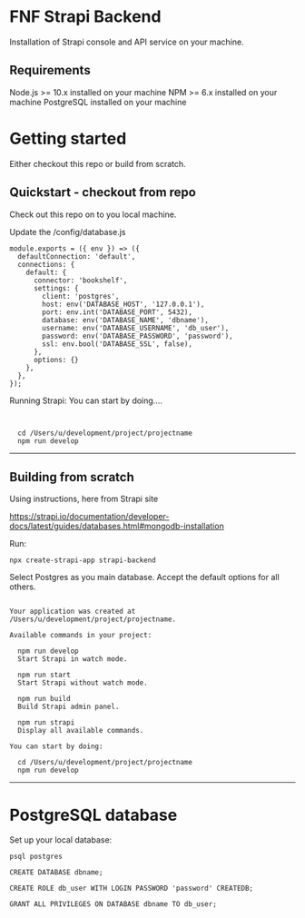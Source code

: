 # FNF Strapi Backend

Installation of Strapi console and API service on your machine.


## Requirements

Node.js >= 10.x installed on your machine
NPM >= 6.x installed on your machine
PostgreSQL installed on your machine


# Getting started

Either checkout this repo or build from scratch.



## Quickstart - checkout from repo

Check out this repo on to you local machine.

Update the /config/database.js

```
module.exports = ({ env }) => ({
  defaultConnection: 'default',
  connections: {
    default: {
      connector: 'bookshelf',
      settings: {
        client: 'postgres',
        host: env('DATABASE_HOST', '127.0.0.1'),
        port: env.int('DATABASE_PORT', 5432),
        database: env('DATABASE_NAME', 'dbname'),
        username: env('DATABASE_USERNAME', 'db_user'),
        password: env('DATABASE_PASSWORD', 'password'),
        ssl: env.bool('DATABASE_SSL', false),
      },
      options: {}
    },
  },
});

```


Running Strapi:
You can start by doing....
```


  cd /Users/u/development/project/projectname
  npm run develop
```


---
## Building from scratch

Using instructions, here from Strapi site 

https://strapi.io/documentation/developer-docs/latest/guides/databases.html#mongodb-installation


Run:
```
npx create-strapi-app strapi-backend
```

Select Postgres as you main database. Accept the default options for all others.



```

Your application was created at /Users/u/development/project/projectname.

Available commands in your project:

  npm run develop
  Start Strapi in watch mode.

  npm run start
  Start Strapi without watch mode.

  npm run build
  Build Strapi admin panel.

  npm run strapi
  Display all available commands.

You can start by doing:

  cd /Users/u/development/project/projectname
  npm run develop
```


---
# PostgreSQL database

Set up your local database:

```
psql postgres

CREATE DATABASE dbname;

CREATE ROLE db_user WITH LOGIN PASSWORD 'password' CREATEDB;

GRANT ALL PRIVILEGES ON DATABASE dbname TO db_user;


```
